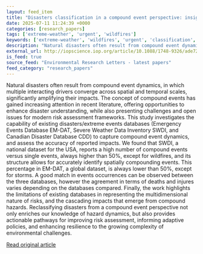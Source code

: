 ```yaml
---
layout: feed_item
title: "Disasters classification in a compound event perspective: insights from existing databases"
date: 2025-07-11 11:24:39 +0000
categories: [research_papers]
tags: ['extreme-weather', 'urgent', 'wildfires']
keywords: ['extreme-weather', 'wildfires', 'urgent', 'classification', 'disasters', 'compound']
description: "Natural disasters often result from compound event dynamics, in which multiple interacting drivers converge across spatial and temporal scales, significantly..."
external_url: http://iopscience.iop.org/article/10.1088/1748-9326/ade72d
is_feed: true
source_feed: "Environmental Research Letters - latest papers"
feed_category: "research_papers"
---
```


Natural disasters often result from compound event dynamics, in which multiple interacting drivers converge across spatial and temporal scales, significantly amplifying their impacts. The concept of compound events has gained increasing attention in recent literature, offering opportunities to enhance disaster understanding, while also presenting challenges and open issues for modern risk assessment frameworks. This study investigates the capability of existing disasters/extreme events databases (Emergency Events Database EM-DAT, Severe Weather Data Inventory SWDI, and Canadian Disaster Database CDD) to capture compound event dynamics, and assess the accuracy of reported impacts. We found that SWDI, a national dataset for the USA, reports a high number of compound events versus single events, always higher than 50%, except for wildfires, and its structure allows for accurately identify spatially compounding events. This percentage in EM-DAT, a global dataset, is always lower than 50%, except for storms. A good match in events occurrences can be observed between the three databases, however the agreement in terms of deaths and injures varies depending on the databases compared. Finally, the work highlights the limitations of existing databases in representing the multidimensional nature of risks, and the cascading impacts that emerge from compound hazards. Reclassifying disasters from a compound event perspective not only enriches our knowledge of hazard dynamics, but also provides actionable pathways for improving risk assessment, informing adaptive policies, and enhancing resilience to the growing complexity of environmental challenges.

[Read original article](http://iopscience.iop.org/article/10.1088/1748-9326/ade72d)
